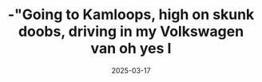 ---
layout: post
title: "-\"Going to Kamloops, high on skunk doobs, driving in my Volkswagen van oh yes I"
date: 2025-03-17
city: "Kamloops"
country: "Canada"
continent: "North America"
latitude: 50.6745
longitude: -120.3273
cafe_name: ""
rating: 
notes: "-\"Going to Kamloops, high on skunk doobs, driving in my Volkswagen van oh yes I am-\" Road refule in Kamloops before taking on the coke, great cafe attached to the public library."
image_url: "/media/posts/202503/485025379_18501302461001623_5429385457697465892_n_17923340157003183.jpg"
images:
  - "/media/posts/202503/485025379_18501302461001623_5429385457697465892_n_17923340157003183.jpg"
  - "/media/posts/202503/485235776_18501302482001623_6410519108252734816_n_18007658534535311.jpg"
  - "/media/posts/202503/485241142_18501302497001623_4260436100730568134_n_18080927161653750.jpg"
  - "/media/posts/202503/485258140_18501302506001623_4760212699939067423_n_18053816026964201.jpg"
  - "/media/posts/202503/484813637_18501302524001623_5726184109931650668_n_18084614005623474.jpg"
  - "/media/posts/202503/485122520_18501302533001623_7199511240588595072_n_18056630849141093.jpg"
  - "/media/posts/202503/485181709_18501302545001623_3875150817346627205_n_18118322338450389.jpg"
  - "/media/posts/202503/485035720_18501302557001623_7728497129812385508_n_18037344236628717.jpg"
instagram_url: ""
---